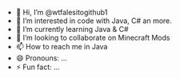 - 👋 Hi, I’m @wtfalesitogithub1
- 👀 I’m interested in code with Java, C# an more.
- 🌱 I’m currently learning Java & C#
- 💞️ I’m looking to collaborate on Minecraft Mods
- 📫 How to reach me in Java
- 😄 Pronouns: ...
- ⚡ Fun fact: ...

<!---
wtfalesitogithub1/wtfalesitogithub1 is a ✨ special ✨ repository because its `README.md` (this file) appears on your GitHub profile.
You can click the Preview link to take a look at your changes.
--->
